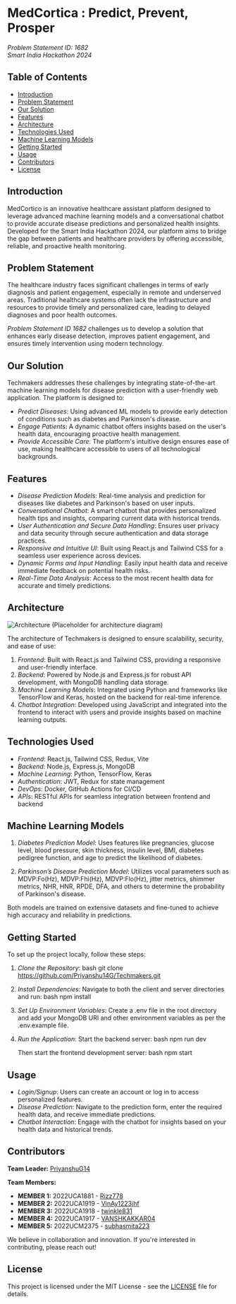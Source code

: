 # MedCortica : Predict, Prevent, Prosper

*Problem Statement ID: 1682*  
*Smart India Hackathon 2024*

## Table of Contents

- [Introduction](#introduction)
- [Problem Statement](#problem-statement)
- [Our Solution](#our-solution)
- [Features](#features)
- [Architecture](#architecture)
- [Technologies Used](#technologies-used)
- [Machine Learning Models](#machine-learning-models)
- [Getting Started](#getting-started)
- [Usage](#usage)
- [Contributors](#contributors)
- [License](#license)

## Introduction

MedCortico is an innovative healthcare assistant platform designed to leverage advanced machine learning models and a conversational chatbot to provide accurate disease predictions and personalized health insights. Developed for the Smart India Hackathon 2024, our platform aims to bridge the gap between patients and healthcare providers by offering accessible, reliable, and proactive health monitoring.

## Problem Statement

The healthcare industry faces significant challenges in terms of early diagnosis and patient engagement, especially in remote and underserved areas. Traditional healthcare systems often lack the infrastructure and resources to provide timely and personalized care, leading to delayed diagnoses and poor health outcomes.

*Problem Statement ID 1682* challenges us to develop a solution that enhances early disease detection, improves patient engagement, and ensures timely intervention using modern technology.

## Our Solution

Techmakers addresses these challenges by integrating state-of-the-art machine learning models for disease prediction with a user-friendly web application. The platform is designed to:
- *Predict Diseases*: Using advanced ML models to provide early detection of conditions such as diabetes and Parkinson's disease.
- *Engage Patients*: A dynamic chatbot offers insights based on the user's health data, encouraging proactive health management.
- *Provide Accessible Care*: The platform's intuitive design ensures ease of use, making healthcare accessible to users of all technological backgrounds.

## Features

- *Disease Prediction Models*: Real-time analysis and prediction for diseases like diabetes and Parkinson's based on user inputs.
- *Conversational Chatbot*: A smart chatbot that provides personalized health tips and insights, comparing current data with historical trends.
- *User Authentication and Secure Data Handling*: Ensures user privacy and data security through secure authentication and data storage practices.
- *Responsive and Intuitive UI*: Built using React.js and Tailwind CSS for a seamless user experience across devices.
- *Dynamic Forms and Input Handling*: Easily input health data and receive immediate feedback on potential health risks.
- *Real-Time Data Analysis*: Access to the most recent health data for accurate and timely predictions.

## Architecture

![Architecture](https://via.placeholder.com/800x400) (Placeholder for architecture diagram)

The architecture of Techmakers is designed to ensure scalability, security, and ease of use:

1. *Frontend*: Built with React.js and Tailwind CSS, providing a responsive and user-friendly interface.
2. *Backend*: Powered by Node.js and Express.js for robust API development, with MongoDB handling data storage.
3. *Machine Learning Models*: Integrated using Python and frameworks like TensorFlow and Keras, hosted on the backend for real-time inference.
4. *Chatbot Integration*: Developed using JavaScript and integrated into the frontend to interact with users and provide insights based on machine learning outputs.

## Technologies Used

- *Frontend*: React.js, Tailwind CSS, Redux, Vite
- *Backend*: Node.js, Express.js, MongoDB
- *Machine Learning*: Python, TensorFlow, Keras
- *Authentication*: JWT, Redux for state management
- *DevOps*: Docker, GitHub Actions for CI/CD
- *APIs*: RESTful APIs for seamless integration between frontend and backend

## Machine Learning Models

1. *Diabetes Prediction Model*: Uses features like pregnancies, glucose level, blood pressure, skin thickness, insulin level, BMI, diabetes pedigree function, and age to predict the likelihood of diabetes.
   
2. *Parkinson’s Disease Prediction Model*: Utilizes vocal parameters such as MDVP:Fo(Hz), MDVP:Fhi(Hz), MDVP:Flo(Hz), jitter metrics, shimmer metrics, NHR, HNR, RPDE, DFA, and others to determine the probability of Parkinson's disease.

Both models are trained on extensive datasets and fine-tuned to achieve high accuracy and reliability in predictions.

## Getting Started

To set up the project locally, follow these steps:

1. *Clone the Repository*:
   bash
   git clone https://github.com/Priyanshu14G/Techmakers.git
   
2. *Install Dependencies*:
   Navigate to both the client and server directories and run:
   bash
   npm install
   
3. *Set Up Environment Variables*:
   Create a .env file in the root directory and add your MongoDB URI and other environment variables as per the .env.example file.

4. *Run the Application*:
   Start the backend server:
   bash
   npm run dev
   
   Then start the frontend development server:
   bash
   npm start
   

## Usage

- *Login/Signup*: Users can create an account or log in to access personalized features.
- *Disease Prediction*: Navigate to the prediction form, enter the required health data, and receive immediate predictions.
- *Chatbot Interaction*: Engage with the chatbot for insights based on your health data and historical trends.

## Contributors

**Team Leader:** [PriyanshuG14](https://github.com/Priyanshu14G)

**Team Members:**
- **MEMBER 1:** 2022UCA1881 - [Rizz778](https://github.com/Rizz778)
- **MEMBER 2:** 2022UCA1919 - [VinAy1223jhf](https://github.com/VinAy1223jhf)
- **MEMBER 3:** 2022UCA1918 - [twinkle831](https://github.com/twinkle831)
- **MEMBER 4:** 2022UCA1917 - [VANSHKAKKAR04](https://github.com/VANSHKAKKAR04)
- **MEMBER 5:** 2022UCM2375 - [subhasmita223](https://github.com/subhasmita223)

We believe in collaboration and innovation. If you're interested in contributing, please reach out!

## License

This project is licensed under the MIT License - see the [LICENSE](LICENSE) file for details.
